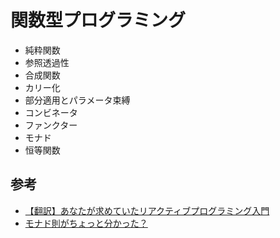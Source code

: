 # 関数型プログラミング

- 純粋関数
- 参照透過性
- 合成関数
- カリー化
- 部分適用とパラメータ束縛
- コンビネータ
- ファンクター
- モナド
- 恒等関数

## 参考
- [【翻訳】あなたが求めていたリアクティブプログラミング入門](http://ninjinkun.hatenablog.com/entry/introrxja)
- [モナド則がちょっと分かった？](https://qiita.com/7shi/items/547b6137d7a3c482fe68)
